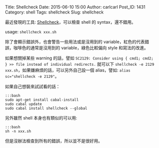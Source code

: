 Title: Shellcheck
Date: 2015-06-10 15:00
Author: carlcarl
Post_ID: 1431
Category: shell
Tags: shellcheck
Slug: shellcheck


最近發現的工具: [Shellcheck]，可以檢查 shell 的 syntax，還不錯用。

usage: `shellcheck xxx.sh`

除了會顯示錯誤外，也會警告一些用法或是沒用到的 variable，紅色的代表錯誤，咖啡色的通常是沒用到的 variable，綠色比較偏向 style 和寫法的改進。

如果想關掉某些 warning 的話，譬如 `SC2129: Consider using { cmd1; cmd2; } >> file instead of individual redirects.` 就可以下 `shellcheck -e 2129 xxx.sh`，如果嫌麻煩的話，可以另外自己設一個 alias，譬如: `alias sc="shellcheck -e 2129"`。


如果自己想裝來試試看的話：

	:::bash
	sudo apt-get install cabal-install
	sudo cabal update
	sudo cabal install shellcheck --global


另外雖然 shell 本身也有類似的可以用:

	:::bash
	sh -n xxx.sh

但是沒辦法檢查到所有的錯誤，所以並不是很好用。



[Shellcheck]: http://www.shellcheck.net/about.html



